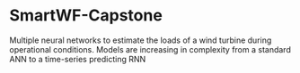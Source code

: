 # SmartWF-Capstone
Multiple neural networks to estimate the loads of a wind turbine during operational conditions. Models are increasing in complexity from a standard ANN to a time-series predicting RNN
